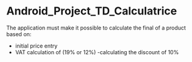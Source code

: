 # Android_Project_TD_Calculatrice
The application must make it possible to calculate the final of a product based on: 
- initial price entry 
- VAT calculation of (19% or 12%) 
-calculating the discount of 10%

